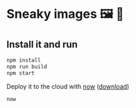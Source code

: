 # Sneaky images 🖼 👀

## Install it and run

```bash
npm install
npm run build
npm start
```

Deploy it to the cloud with [now](https://zeit.co/now) ([download](https://zeit.co/download))

```bash
now
```